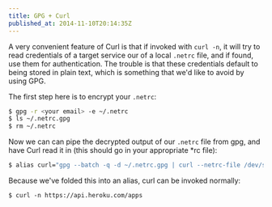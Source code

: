 ```yaml
---
title: GPG + Curl
published_at: 2014-11-10T20:14:35Z
---
```


A very convenient feature of Curl is that if invoked with `curl -n`, it will
try to read credentials of a target service our of a local `.netrc` file, and
if found, use them for authentication. The trouble is that these credentials
default to being stored in plain text, which is something that we'd like to
avoid by using GPG.

The first step here is to encrypt your `.netrc`:

``` sh
$ gpg -r <your email> -e ~/.netrc
$ ls ~/.netrc.gpg
$ rm ~/.netrc
```

Now we can can pipe the decrypted output of our `.netrc` file from gpg, and
have Curl read it in (this should go in your appropriate *rc file):

``` sh
$ alias curl="gpg --batch -q -d ~/.netrc.gpg | curl --netrc-file /dev/stdin"
```

Because we've folded this into an alias, curl can be invoked normally:

```
$ curl -n https://api.heroku.com/apps
```
